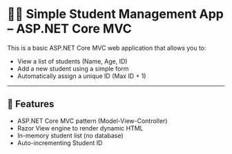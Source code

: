 # 👨‍🎓 Simple Student Management App – ASP.NET Core MVC

This is a basic ASP.NET Core MVC web application that allows you to:

- View a list of students (Name, Age, ID)
- Add a new student using a simple form
- Automatically assign a unique ID (Max ID + 1)

---

## 🔧 Features

- ASP.NET Core MVC pattern (Model-View-Controller)
- Razor View engine to render dynamic HTML
- In-memory student list (no database)
- Auto-incrementing Student ID
  

